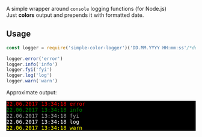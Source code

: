A simple wrapper around `console` logging functions (for Node.js)  
Just **colors** output and prepends it with formatted date.

## Usage
```javascript
const logger = require('simple-color-logger')('DD.MM.YYYY HH:mm:ss'/*default*/)

logger.error('error')
logger.info('info')
logger.fyi('fyi')
logger.log('log')
logger.warn('warn')
```
Approximate output:
<div style="background-color:black;font-family:monospace">
<span style="color:red">22.06.2017 13:34:18 error</span><br>
<span style="color:green">22.06.2017 13:34:18 info</strong><br>
<span style="color:darkgray">22.06.2017 13:34:18 fyi</span><br>
<span style="color:white">22.06.2017 13:34:18 log</span><br>
<span style="color:yellow">22.06.2017 13:34:18 warn</span><br>
</div>